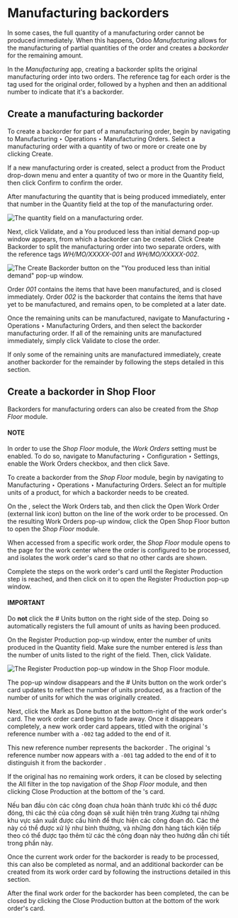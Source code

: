# Manufacturing backorders

In some cases, the full quantity of a manufacturing order cannot be produced immediately. When this
happens, Odoo *Manufacturing* allows for the manufacturing of partial quantities of the order and
creates a *backorder* for the remaining amount.

In the *Manufacturing* app, creating a backorder splits the original manufacturing order into two
orders. The reference tag for each order is the tag used for the original order, followed by a
hyphen and then an additional number to indicate that it's a backorder.

## Create a manufacturing backorder

To create a backorder for part of a manufacturing order, begin by navigating to
Manufacturing ‣ Operations ‣ Manufacturing Orders. Select a manufacturing order
with a quantity of two or more or create one by clicking Create.

If a new manufacturing order is created, select a product from the Product drop-down
menu and enter a quantity of two or more in the Quantity field, then click
Confirm to confirm the order.

After manufacturing the quantity that is being produced immediately, enter that number in the
Quantity field at the top of the manufacturing order.

![The quantity field on a manufacturing order.](applications/inventory_and_mrp/manufacturing/workflows/manufacturing_backorders/quantity-field.png)

Next, click Validate, and a You produced less than initial demand pop-up
window appears, from which a backorder can be created. Click Create Backorder to split
the manufacturing order into two separate orders, with the reference tags *WH/MO/XXXXX-001* and
*WH/MO/XXXXX-002*.

![The Create Backorder button on the "You produced less than initial demand" pop-up window.](applications/inventory_and_mrp/manufacturing/workflows/manufacturing_backorders/create-backorder-button.png)

Order *001* contains the items that have been manufactured, and is closed immediately. Order *002*
is the backorder that contains the items that have yet to be manufactured, and remains open, to be
completed at a later date.

Once the remaining units can be manufactured, navigate to Manufacturing ‣
Operations ‣ Manufacturing Orders, and then select the backorder manufacturing order. If all of
the remaining units are manufactured immediately, simply click Validate to close the
order.

If only some of the remaining units are manufactured immediately, create another backorder for the
remainder by following the steps detailed in this section.

## Create a backorder in Shop Floor

Backorders for manufacturing orders can also be created from the *Shop Floor* module.

#### NOTE
In order to use the *Shop Floor* module, the *Work Orders* setting must be enabled. To do so,
navigate to Manufacturing ‣ Configuration ‣ Settings, enable the
Work Orders checkbox, and then click Save.

To create a backorder from the *Shop Floor* module, begin by navigating to
Manufacturing ‣ Operations ‣ Manufacturing Orders. Select an  for multiple
units of a product, for which a backorder needs to be created.

On the , select the Work Orders tab, and then click the Open Work Order
(external link icon) button on the line of the work order to be processed. On the resulting
Work Orders pop-up window, click the Open Shop Floor button to open the
*Shop Floor* module.

When accessed from a specific work order, the *Shop Floor* module opens to the page for the work
center where the order is configured to be processed, and isolates the work order's card so that no
other cards are shown.

Complete the steps on the work order's card until the Register Production step is
reached, and then click on it to open the Register Production pop-up window.

#### IMPORTANT
Do **not** click the # Units button on the right side of the step. Doing so
automatically registers the full amount of units as having been produced.

On the Register Production pop-up window, enter the number of units produced in the
Quantity field. Make sure the number entered is *less* than the number of units listed
to the right of the field. Then, click Validate.

![The Register Production pop-up window in the Shop Floor module.](applications/inventory_and_mrp/manufacturing/workflows/manufacturing_backorders/register-production.png)

The pop-up window disappears and the # Units button on the work order's card updates to
reflect the number of units produced, as a fraction of the number of units for which the  was
originally created.

Next, click the Mark as Done button at the bottom-right of the work order's card. The
work order card begins to fade away. Once it disappears completely, a new work order card appears,
titled with the original 's reference number with a `-002` tag added to the end of it.

This new reference number represents the backorder . The original 's reference number now
appears with a `-001` tag added to the end of it to distinguish it from the backorder .

If the original  has no remaining work orders, it can be closed by selecting the All
filter in the top navigation of the *Shop Floor* module, and then clicking Close
Production at the bottom of the 's card.

Nếu  ban đầu còn các công đoạn chưa hoàn thành trước khi có thể được đóng, thì các thẻ của công đoạn sẽ xuất hiện trên trang *Xưởng* tại những khu vực sản xuất được cấu hình để thực hiện các công đoạn đó. Các thẻ này có thể được xử lý như bình thường, và những đơn hàng tách kiện tiếp theo có thể được tạo thêm từ các thẻ công đoạn này theo hướng dẫn chi tiết trong phần này.

Once the current work order for the backorder  is ready to be processed, this can also be
completed as normal, and an additional backorder can be created from its work order card by
following the instructions detailed in this section.

After the final work order for the backorder  has been completed, the  can be closed by
clicking the Close Production button at the bottom of the work order's card.
